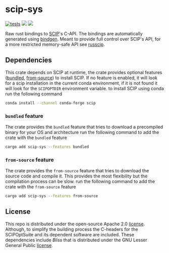 # scip-sys
[![tests](https://github.com/scipopt/scip-sys/actions/workflows/build_and_test.yml/badge.svg)](https://github.com/scipopt/scip-sys/actions/workflows/build_and_test.yml)
[![][img_crates]][crates] [![][img_doc]][doc] 

[img_crates]: https://img.shields.io/crates/v/scip-sys.svg
[crates]: https://crates.io/crates/scip-sys
[img_doc]: https://img.shields.io/badge/rust-documentation-blue.svg
[doc]: https://docs.rs/scip-sys/

Raw rust bindings to [SCIP](https://scipopt.org/)'s C-API. The bindings are automatically generated using [bindgen](https://github.com/rust-lang/rust-bindgen). 
Meant to provide full control over SCIP's API, for a more restricted memory-safe API see [russcip](https://github.com/scipopt/russcip).

## Dependencies 
This crate depends on SCIP at runtime, the crate provides optional features ([bundled](#bundled-feature), [from-source](#from-source-feature)) to install SCIP.
If no feature is enabled, it will look for a scip installation in the current conda environment, if it is not found it will look for the `SCIPOPTDIR` environment variable.
to install SCIP using conda run the following command 
```bash
conda install --channel conda-forge scip
```

### `bundled` feature
The crate provides the `bundled` feature that tries to download a precompiled binary for your OS and architecture
run the following command to add the crate with the `bundled` feature
```bash
cargo add scip-sys --features bundled
```

### `from-source` feature
The crate provides the `from-source` feature that tries to download the source code and compile it. This provides the most flexibility but the compilation process can be slow. 
run the following command to add the crate with the `from-source` feature
```bash
cargo add scip-sys --features from-source
```

## License
This repo is distributed under the open-source Apache 2.0 [license](https://www.apache.org/licenses/LICENSE-2.0). Although, to simplify the building process the C-headers for the SCIPOptSuite and its dependent software are included.
These dependencies include *Bliss* that is distributed under the GNU Lesser General Public [license](http://www.gnu.org/licenses/). 
